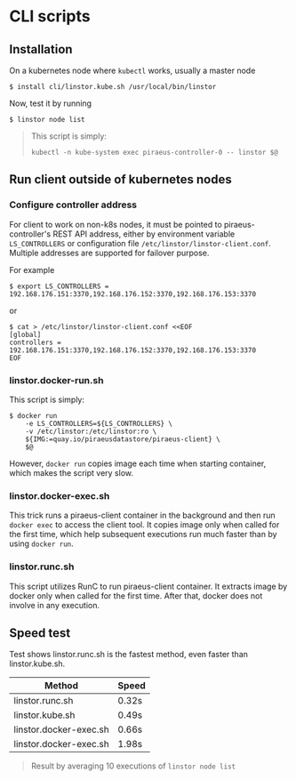 # CLI scripts
## Installation
On a kubernetes node where `kubectl` works, usually a master node
```
$ install cli/linstor.kube.sh /usr/local/bin/linstor
```
Now, test it by running
```
$ linstor node list
```

> This script is simply:
>```
>kubectl -n kube-system exec piraeus-controller-0 -- linstor $@
>```

## Run client outside of kubernetes nodes

### Configure controller address

For client to work on non-k8s nodes, it must be pointed to piraeus-controller's REST API address, either by environment variable `LS_CONTROLLERS` or configuration file `/etc/linstor/linstor-client.conf`. Multiple addresses are supported for failover purpose.

For example
```
$ export LS_CONTROLLERS = 192.168.176.151:3370,192.168.176.152:3370,192.168.176.153:3370
```
or
```
$ cat > /etc/linstor/linstor-client.conf <<EOF
[global]
controllers = 192.168.176.151:3370,192.168.176.152:3370,192.168.176.153:3370
EOF
```

### linstor.docker-run.sh

This script is simply:
```
$ docker run
    -e LS_CONTROLLERS=${LS_CONTROLLERS} \
    -v /etc/linstor:/etc/linstor:ro \
    ${IMG:=quay.io/piraeusdatastore/piraeus-client} \
    $@
```
However, `docker run` copies image each time when starting container, which makes the script very slow.

### linstor.docker-exec.sh

This trick runs a piraeus-client container in the background and then run `docker exec` to access the client tool. It copies image only when called for the first time, which help subsequent executions run much faster than by using `docker run`.

### linstor.runc.sh

This script utilizes RunC to run piraeus-client container. It extracts image by docker only when called for the first time. After that, docker does not involve in any execution.

## Speed test

Test shows linstor.runc.sh is the fastest method, even faster than linstor.kube.sh.

| Method                 | Speed |
| -----------------------|-------|
| linstor.runc.sh        | 0.32s |
| linstor.kube.sh        | 0.49s |
| linstor.docker-exec.sh | 0.66s |
| linstor.docker-exec.sh | 1.98s |

>Result by averaging 10 executions of `linstor node list`
